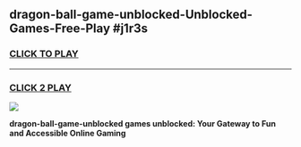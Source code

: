 
## dragon-ball-game-unblocked-Unblocked-Games-Free-Play #j1r3s
<h3>
<a href="https://us.freeplayer.one?title=dragon-ball-game-unblocked&ref=9M">CLICK TO PLAY</a></h3>
<hr>

<h3>
<a href="https://us.freeplayer.one?title=dragon-ball-game-unblocked&ref=9M">CLICK 2 PLAY</a>
  
</h3>

<a href="https://us.freeplayer.one?title=dragon-ball-game-unblocked&ref=9M"><img src="https://clearcache.store/games.png"></a>


**dragon-ball-game-unblocked games unblocked: Your Gateway to Fun and Accessible Online Gaming**
